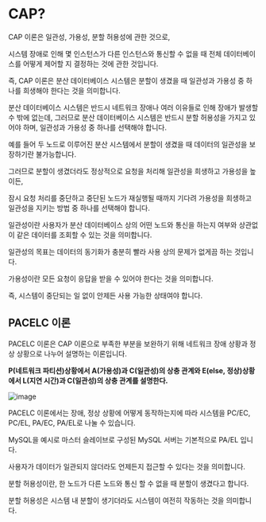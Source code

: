 # CAP?
CAP 이론은 일관성, 가용성, 분할 허용성에 관한 것으로,

시스템 장애로 인해 몇 인스턴스가 다른 인스턴스와 통신할 수 없을 때 전체 데이터베이스를 어떻게 제어할 지 결정하는 것에 관한 것입니다.

즉, CAP 이론은 분산 데이터베이스 시스템은 분할이 생겼을 때 일관성과 가용성 중 하나를 희생해야 한다는 것을 의미합니다.

분산 데이터베이스 시스템은 반드시 네트워크 장애나 여러 이유들로 인해 장애가 발생할 수 밖에 없는데, 그러므로 분산 데이터베이스 시스템은 반드시 분할 허용성을 가지고 있어야 하며, 일관성과 가용성 중 하나를 선택해야 합니다.

예를 들어 두 노드로 이루어진 분산 시스템에서 분할이 생겼을 때 데이터의 일관성을 보장하기란 불가능합니다.

그러므로 분할이 생겼더라도 정상적으로 요청을 처리해 일관성을 희생하고 가용성을 높이든,

잠시 요청 처리를 중단하고 중단된 노드가 재실행될 때까지 기다려 가용성을 희생하고 일관성을 지키는 방법 중 하나를 선택해야 합니다.

일관성이란 사용자가 분산 데이터베이스 상의 어떤 노드와 통신을 하는지 여부와 상관없이 같은 데이터를 조회할 수 있는 것을 의미합니다.

일관성의 목표는 데이터의 동기화가 충분히 빨라 사용 상의 문제가 없게끔 하는 것입니다.

가용성이란 모든 요청이 응답을 받을 수 있어야 한다는 것을 의미합니다.

즉, 시스템이 중단되는 일 없이 안제든 사용 가능한 상태여야 합니다.

## PACELC 이론

PACELC 이론은 CAP 이론으로 부족한 부분을 보완하기 위해 네트워크 장애 상황과 정상 상황으로 나누어 설명하는 이론입니다.

**P(네트워크 파티션)상황에서 A(가용성)과 C(일관성)의 상충 관계와 E(else, 정상)상황에서 L(지연 시간)과 C(일관성)의 상충 관계를 설명한다.**

![image](https://github.com/jekyllPark/back-to-basic/assets/114489012/7caffb1e-ee59-434e-9dac-49c5bf03ff26)

PACELC 이론에서는 장애, 정상 상황에 어떻게 동작하는지에 따라 시스템을 PC/EC, PC/EL, PA/EC, PA/EL로 나눌 수 있습니다.

MySQL을 예시로 마스터 슬레이브로 구성된 MySQL 서버는 기본적으로 PA/EL 입니다.

사용자가 데이터가 일관되지 않더라도 언제든지 접근할 수 있다는 것을 의미합니다.

분할 허용성이란, 한 노드가 다른 노드와 통신 할 수 없을 때 분할이 생겼다고 합니다.

분할 허용성은 시스템 내 분할이 생기더라도 시스템이 여전히 작동하는 것을 의미합니다.
